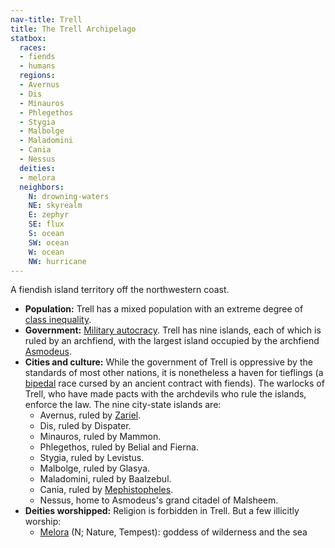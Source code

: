 ```yaml
---
nav-title: Trell
title: The Trell Archipelago
statbox:
  races:
  - fiends
  - humans
  regions:
  - Avernus
  - Dis
  - Minauros
  - Phlegethos
  - Stygia
  - Malbolge
  - Maladomini
  - Cania
  - Nessus
  deities:
  - melora
  neighbors:
    N: drowning-waters
    NE: skyrealm
    E: zephyr
    SE: flux
    S: ocean
    SW: ocean
    W: ocean
    NW: hurricane
---
```


A fiendish island territory off the northwestern coast.

* **Population:** Trell has a mixed population with an extreme degree of [class inequality](https://en.wikipedia.org/wiki/Class_conflict).
* **Government:** [Military autocracy](https://en.wikipedia.org/wiki/Military_dictatorship). Trell has nine islands, each of which is ruled by an archfiend, with the largest island occupied by the archfiend [Asmodeus](../dossiers/asmodeus).
* **Cities and culture:** While the government of Trell is oppressive by the standards of most other nations, it is nonetheless a haven for tieflings (a [bipedal](../glossary#bipedal) race cursed by an ancient contract with fiends). The warlocks of Trell, who have made pacts with the archdevils who rule the islands, enforce the law. The nine city-state islands are:
  * Avernus, ruled by [Zariel](https://dungeonsdragons.fandom.com/wiki/Zariel).
  * Dis, ruled by Dispater.
  * Minauros, ruled by Mammon.
  * Phlegethos, ruled by Belial and Fierna.
  * Stygia, ruled by Levistus.
  * Malbolge, ruled by Glasya.
  * Maladomini, ruled by Baalzebul.
  * Cania, ruled by [Mephistopheles](https://dungeonsdragons.fandom.com/wiki/Mephistopheles).
  * Nessus, home to Asmodeus's grand citadel of Malsheem.
* **Deities worshipped:** Religion is forbidden in Trell. But a few illicitly worship:
  * [Melora](../dossiers/melora) (N; Nature, Tempest): goddess of wilderness and the sea
